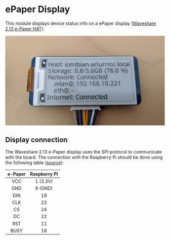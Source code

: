 # ePaper Display

This module displays device status info on a ePaper display ([Waveshare 2.13 e-Paper HAT](https://www.waveshare.com/product/displays/e-paper/epaper-3/2.13inch-e-paper-hat.htm)).

[<img src="../../docs/epaper-2.13.jpg" width="600"/>](../../docs/epaper-2.13.jpg)

## Display connection

The Waveshare 2.13 e-Paper display uses the SPI protocol to communicate with the board. The connection with the Raspberry Pi should be done using the following table ([source](https://www.waveshare.com/wiki/2.13inch_e-Paper_HAT)):

| e-Paper | Raspberry PI |
|:-------:|:------------:|
|   VCC   |   1 (3.3V)   |
|   GND   |    9 (GND)   |
|   DIN   |      19      |
|   CLK   |      23      |
|    CS   |      24      |
|    DC   |      22      |
|   RST   |      11      |
|   BUSY  |      18      |